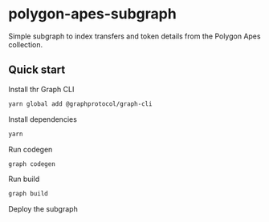 # polygon-apes-subgraph

 Simple subgraph to index transfers and token details from the Polygon Apes collection.

## Quick start

Install thr Graph CLI

```sh
yarn global add @graphprotocol/graph-cli
```

Install dependencies

```sh
yarn
```

Run codegen

```sh
graph codegen
```

Run build

```sh
graph build
```

Deploy the subgraph


